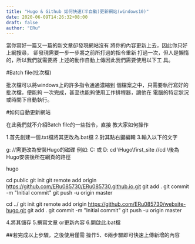 ```yaml
---
title: "Hugo & Github 如何快速(半自動)更新網站(windows10)"
date: 2020-06-09T14:26:32+08:00
draft: false
author: "ERu"
---
```


當你寫好一篇又一篇的新文章卻發現網站沒有
將你的內容更新上去，因此你只好上網搜尋，
卻發現需要一步一步將之前所打過的指令重新
打過一次，但人是懶惰的，所以我們就需要將
上述的動作自動上傳因此我們需要使用以下工
具。

#Batch file(批次檔)

批次檔可以將windows上的許多指令通通濃縮到
個檔案之中，只需要執行寫好的批次檔，便能夠
一次完成，甚至也能夠使用工作排程器，讓他在
電腦的特定狀況或時間下自動執行。

#如何自動更新網站

在此我們就不介紹Batch file的一些指令，直接
教大家如何操作

1.首先創建一個.txt檔將其更改為.bat檔
2.對其點右鍵編輯
3.輸入以下的文字

g:                   //需更改為安裝Hugo的磁碟 例如: C: 或  D:
cd \Hugo\first_site  //cd \後為Hugo安裝後所在網頁的路徑

hugo

cd public
git init
git remote add origin https://github.com/ERu085730/ERu085730.github.io.git
git add .
git commit -m "Initial commit"
git push -u origin master

cd ../
git init
git remote add origin https://github.com/ERu085730/website-hugo.git
git add .
git commit -m "Initial commit"
git push -u origin master


4.將其儲存
5.撰寫文章 or更新內容
6.開啟此.bat檔

##若完成以上步驟，之後使用僅需 操作5、6兩步驟即可快速上傳新增的內容